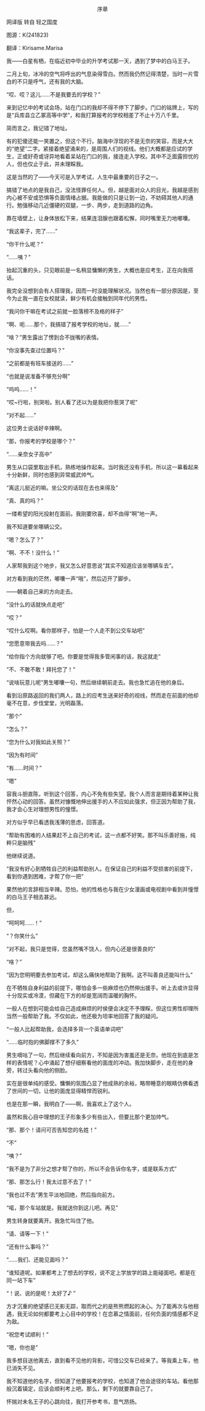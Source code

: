 <p align="center">序章</p>

网译版 转自 轻之国度

图源：K(241823)

翻译：Kirisame.Marisa

我——白星有栖，在临近初中毕业的升学考试那一天，遇到了梦中的白马王子。

二月上旬，冰冷的空气将呼出的气息染得雪白。然而我仍然记得清楚，当时一片雪白的不只是呼气，还有我的大脑。

“哎、哎？这儿……不是我要去的学校？”

来到记忆中的考试会场，站在门口的我却不得不停下了脚步。门口的铭牌上，写的是“兵库县立乙冢高等中学”，和我打算报考的学校相差了不止十万八千里。

简而言之，我记错了地址。

有的犯傻还能一笑置之，但这个不行。脑海中浮现的不是无奈的笑容，而是大大的“绝望”二字。紧接着绝望涌来的，是周围人们的视线。他们大概都是应试的学生，正或好奇或讶异地看着呆站在门口的我，接连走入学校。其中不乏面露担忧的人，但也仅止于此，并未理睬我。

这是当然的了——今天可是入学考试，人生中最重要的日子之一。

搞错了地点的是我自己，没法怪罪任何人。但，越是面对众人的目光，我越是感到内心被不安或恐惧等负面情绪占据。我能做的只是让到一边，不妨碍其他人的通行。勉强移动几近僵硬的双腿，一步、两步，走到道路的边角。

靠在墙壁上，让身体放松下来，结果连泪腺也跟着松懈，同时嘴里无力地嘟囔。

“我这辈子，完了……”

“你干什么呢？”

“……咦？”

抬起沉重的头，只见眼前是一名稍显慵懒的男生，大概也是应考生，正在向我搭话。

我完全没想到会有人搭理我，因而一时没能理解状况。当然也有一部分原因是，至今为止我一直在女校就读，鲜少有机会接触到同年代的男性。

“我问你干嘛在考试之前就一脸落榜不及格的样子”

“啊、呃……那个，我搞错了报考学校的地址，就……”

“啥？”男生露出了愣到合不拢嘴的表情。

“你没事先查过位置吗？”

“之前都是有班车接送的……”

“也就是说准备不够充分啊”

“呜呜……！”

“哎~行啦，别哭啦。别人看了还以为是我把你惹哭了呢”

“对不起……”

这位男士说话好辛辣啊。

“那，你报考的学校是哪个？”

“……亲奈女子高中”

男生从口袋里取出手机，熟练地操作起来。当时我还没有手机，所以这一幕看起来十分新鲜，同时也感到异常威武帅气。

“离这儿挺近的嘛。坐公交的话现在去也来得及”

“真、真的吗？”

一缕希望的阳光投射在面前。我刚要欣喜，却不由得“啊”地一声。

我不知道要坐哪辆公交。

“嗯？怎么了？”

“啊、不不！没什么！”

人家帮我到这个地步，我又怎么好意思说“其实不知道应该坐哪辆车去”。

对方看到我的茫然，嘟囔一声“哦”，然后迈开了脚步。

——朝着自己来的方向走去。

“没什么的话就快点走吧”

“哎？”

“哎什么哎啊。看你那样子，怕是一个人走不到公交车站吧”

“您愿意带我去吗……？”

“给你指个方向就够了吧。你要是觉得我多管闲事的话，我这就走”

“不、不敢不敢！拜托您了！”

“说啥玩意儿呢”男生嘟囔一句，然后继续朝前走去。我也急忙追在他的身后。

看到沿原路返回的我们两人，路上的应考生送来好奇的视线，然而走在前面的他却毫不在意，步伐堂堂，光明磊落。

“那个”

“怎么？”

“您为什么对我如此关照？”

“因为有时间”

“有……时间？”

“嗯”

容我斗胆直陈，听到这个回答，内心不免有些失望。我个人而言是期待着某种让我怦然心动的回答。虽然对慷慨地伸出援手的人不应如此强求，但正因为帮助了我，我才会心生对理想男性的憧憬。

对方似乎早已看透我浅薄的思虑，回答道。

“帮助有困难的人结果赶不上自己的考试，这一点都不好笑。那不叫乐善好施，纯粹只是脑残”

他继续说道。

“我没有好心到牺牲自己的利益帮助别人。在保证自己的利益不受损害的前提下，看到你遇到困难，才帮了你一把”

果然他的言辞相当辛辣。恐怕，他的性格也与我在少女漫画或电视剧中看到并憧憬的白马王子相去甚远。

但，

“呵呵呵……！”

“？你笑什么”

“对不起，我只是觉得，您虽然嘴不饶人，但内心还是很善良的”

“啥？”

“因为您明明要去参加考试，却这么痛快地帮助了我啊。这不叫善良还能叫什么”

在不牺牲自身利益的前提下，哪怕会多一些麻烦也仍然伸出援手。听上去或许显得十分现实或冷漠，但藏在下方的却是宽阔而温暖的胸怀。

一般人在想到可能会给自己造成麻烦的时侯便会决定不予理睬，但这位男性却理所当然一般帮助了我。不仅如此，他还极为坦率地回答了我的疑问。

“一般人比起帮助我，会选择多背一个英语单词吧”

“……临时抱的佛脚撑不了多久”

男生嘀咕了一句，然后继续看向前方，不知是因为害羞还是无奈。他现在到底是怎样的表情呢？心中涌起了想仔细察看他的面庞的冲动。我加快脚步，走在他的身旁，转过头看向他的侧脸。

实在是很单纯的感受。慵懒的氛围凸显了他成熟的余裕，略带睡意的眼睛仿佛看透了世间的一切，让他的面庞显得精悍而锐利。

也是在那一瞬，我明白了——啊，我喜欢上了这个人。

虽然和我心目中理想的王子形象多少有些出入，但要比那个更加帅气。

“那、那个！请问可否告知您的名姓！”

“不”

“咦？”

“我不是为了非分之想才帮了你的，所以不会告诉你名字，或是联系方式”

“那、那怎么行！我太过意不去了！”

“我也过不去”男生平淡地回绝，然后指向前方。

“喏，那个车站就是。我就送你到这儿吧。再见”

男生转身就要离开。我急忙叫住了他。

“请、请等一下！”

“还有什么事吗？”

“……我们、还能见面吗？”

“谁知道呢。如果都考上了想去的学校，说不定上学放学的路上能碰面吧。都是在同一站下车”

“！说、说的是呢！太好了♪ ”

方才沉重的绝望感已无影无踪，取而代之的是熊熊燃起的决心。为了能再次与他相遇，我无论如何都要考上心目中的学校！在恋慕之情面前，任何负面的情感都不足为敌。

“祝您考试顺利！”

“嗯，你也是”

我多想目送他离去，直到看不见他的背影，可惜公交车已经来了。等我乘上车，他已消失不见。

我不知道他的名字，但知道了他要报考的学校，也知道了他会途径的车站。看他那般沉着镇定，应该会顺利考上吧。那么，剩下的就要靠自己了。

怀揣对未名王子的心跳向往，我打开参考书，意气昂扬。

